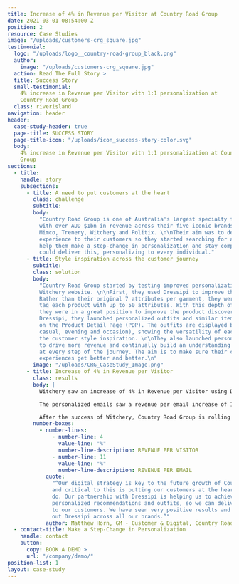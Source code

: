 ```yaml
---
title: Increase of 4% in Revenue per Visitor at Country Road Group
date: 2021-03-01 08:54:00 Z
position: 2
resource: Case Studies
image: "/uploads/customers-crg_square.jpg"
testimonial:
  logo: "/uploads/logo__country-road-group_black.png"
  author:
    image: "/uploads/customers-crg_square.jpg"
  action: Read The Full Story >
  title: Success Story
  small-testimonial:
    4% increase in Revenue per Visitor with 1:1 personalization at
    Country Road Group
  class: riverisland
navigation: header
header:
  case-study-header: true
  page-title: SUCCESS STORY
  page-title-icon: "/uploads/icon_success-story-color.svg"
  body:
    4% increase in Revenue per Visitor with 1:1 personalization at Country Road
    Group
sections:
  - title:
    handle: story
    subsections:
      - title: A need to put customers at the heart
        class: challenge
        subtitle:
        body:
          "Country Road Group is one of Australia's largest specialty fashion retailers
          with over AUD $1bn in revenue across their five iconic brands - Country Road,
          Mimco, Trenery, Witchery and Politix. \n\nTheir aim was to deliver the best
          experience to their customers so they started searching for a company that could
          help them make a step-change in personalization and stay competitive.\n\nDressipi
          could deliver this, personalizing to every individual."
      - title: Style inspiration across the customer journey
        subtitle:
        class: solution
        body:
          "Country Road Group started by testing improved personalization on their
          Witchery website. \n\nFirst, they used Dressipi to improve their product tagging.
          Rather than their original 7 attributes per garment, they were able to automatically
          tag each product with up to 50 attributes. With this depth of data in place,
          they were in a great position to improve the product discovery experience.\n\nUsing
          Dressipi, they launched personalized outfits and similar item recommendations
          on the Product Detail Page (PDP). The outfits are displayed by occasion (work,
          casual, evening and occasion), showing the versatility of each garment and giving
          the customer style inspiration. \n\nThey also launched personalized weekly emails
          to drive more revenue and continually build an understanding of their visitors
          at every step of the journey. The aim is to make sure their customers' shopping
          experiences get better and better.\n"
        image: "/uploads/CRG_CaseStudy_Image.png"
      - title: Increase of 4% in Revenue per Visitor
        class: results
        body: |
          Witchery saw an increase of 4% in Revenue per Visitor using Dressipi’s similar items and personalized outfits vs their incumbent provider.

          The personalized emails saw a revenue per email increase of 11% against Witchery’s BAU emails. They are now looking to launch post-purchase emails to show customers what to wear with items they recently bought in a way that works perfectly for them.

          After the success of Witchery, Country Road Group is rolling out Dressipi’s personalized recommendations and outfits for all sister brands.
        number-boxes:
          - number-lines:
              - number-line: 4
                value-line: "%"
                number-line-description: REVENUE PER VISITOR
              - number-line: 11
                value-line: "%"
                number-line-description: REVENUE PER EMAIL
            quote:
              "“Our digital strategy is key to the future growth of Country Road Group
              and critical to this is putting our customers at the heart of everything we
              do. Our partnership with Dressipi is helping us to achieve that goal by providing
              personalized recommendations and outfits, so we can deliver the best experience
              to our customers. We have seen very positive results and I’m excited to roll
              out Dressipi across all our brands.”"
            author: Matthew Horn, GM - Customer & Digital, Country Road Group
  - contact-title: Make a Step-Change in Personalization
    handle: contact
    button:
      copy: BOOK A DEMO >
      url: "/company/demo/"
position-list: 1
layout: case-study
---
```

